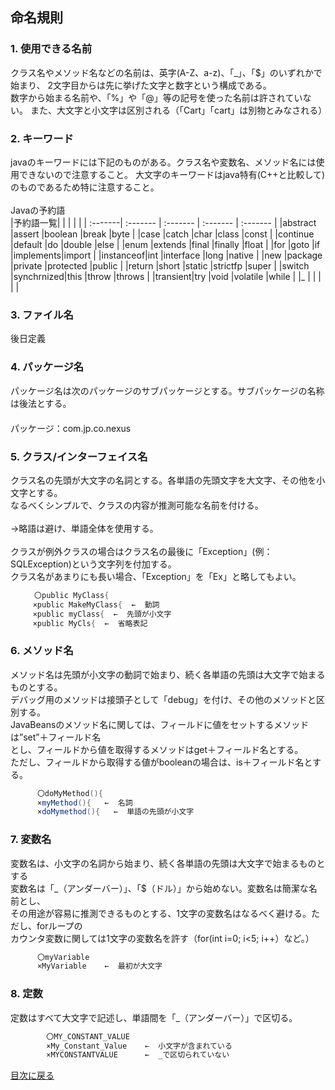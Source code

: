 
##  命名規則
  ### 1. 使用できる名前<br/>
クラス名やメソッド名などの名前は、英字(A-Z、a-z)、「_」、「$」のいずれかで始まり、
2文字目からは先に挙げた文字と数字という構成である。<br/>
数字から始まる名前や、「%」や「@」等の記号を使った名前は許されていない。
また、大文字と小文字は区別される（「Cart」「cart」は別物とみなされる）

  ### 2. キーワード<br/>
javaのキーワードには下記のものがある。クラス名や変数名、メソッド名には使用できないので注意すること。
大文字のキーワードはjava特有(C++と比較して)のものであるため特に注意すること。<br/>
  <br/>Javaの予約語<br/> 
|予約語一覧|          |          |          |          |
| :-------| :------- | :------- | :------- | :------- |
|abstract |assert    |boolean   |break     |byte      |
|case     |catch     |char      |class     |const     |
|continue |default   |do        |double    |else      |
|enum     |extends   |final     |finally   |float     |
|for      |goto      |if        |implements|import    |
|instanceof|int      |interface |long      |native    |
|new      |package   |private   |protected |public    |
|return   |short     |static    |strictfp  |super     |
|switch   |synchrnized|this     |throw     |throws    |
|transient|try       |void      |volatile  |while     |
|_        |          |          |          |          |
  ### 3. ファイル名<br/>
  後日定義

  ### 4. パッケージ名<br/>
パッケージ名は次のパッケージのサブパッケージとする。サブパッケージの名称は後法とする。<br/>
　<br/>パッケージ：com.jp.co.nexus<br/>

  ### 5. クラス/インターフェイス名<br/>
クラス名の先頭が大文字の名詞とする。各単語の先頭文字を大文字、その他を小文字とする。<br/>
なるべくシンプルで、クラスの内容が推測可能な名前を付ける。<br/>
<br/>→略語は避け、単語全体を使用する。<br/>
        <br/>クラスが例外クラスの場合はクラス名の最後に「Exception」(例：SQLException)という文字列を付加する。<br/>
        クラス名があまりにも長い場合、「Exception」を「Ex」と略してもよい。<br/>

```java
  　　〇public MyClass{ 
　　　×public MakeMyClass{  ←  動詞 
　　　×public myClass{  ←  先頭が小文字 
　　　×public MyCls{  ←  省略表記 
```                             

  ### 6.  メソッド名<br/>
メソッド名は先頭が小文字の動詞で始まり、続く各単語の先頭は大文字で始まるものとする。<br/>
 デバッグ用のメソッドは接頭子として「debug」を付け、その他のメソッドと区別する。<br/>
 JavaBeansのメソッド名に関しては、フィールドに値をセットするメソッドは”set”＋フィールド名<br/>
 とし、フィールドから値を取得するメソッドはget＋フィールド名とする。<br/>
 ただし、フィールドから取得する値がbooleanの場合は、is＋フィールド名とする。<br/>

```java
      〇doMyMethod(){
      ×myMethod(){   ←  名詞
      ×doMymethod(){   ←  単語の先頭が小文字
```
  
  ### 7.  変数名<br/>
変数名は、小文字の名詞から始まり、続く各単語の先頭は大文字で始まるものとする<br/>
 変数名は「_（アンダーバー）」、「$（ドル）」から始めない。変数名は簡潔な名前とし、<br/>
 その用途が容易に推測できるものとする、1文字の変数名はなるべく避ける。ただし、forループの<br/>
 カウンタ変数に関しては1文字の変数名を許す（for(int i=0; i<5; i++）など。）<br/>

```java
      〇myVariable
      ×MyVariable    ←  最初が大文字
```


  ### 8.  定数<br/>
定数はすべて大文字で記述し、単語間を「_（アンダーバー）」で区切る。<br/>
        
```java
        〇MY_CONSTANT_VALUE
        ×My_Constant_Value    ←  小文字が含まれている
        ×MYCONSTANTVALUE      ←  _で区切られていない
```

[目次に戻る](CONTENTS.md)

